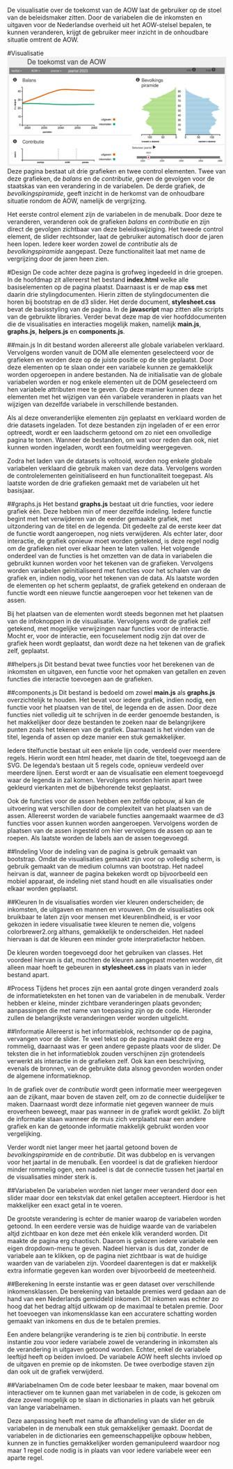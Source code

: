 De visualisatie over de toekomst van de AOW laat de gebruiker op de stoel van de beleidsmaker zitten. Door de variabelen die de inkomsten en uitgaven voor de Nederlandse overheid uit het AOW-stelsel bepalen, te kunnen veranderen, krijgt de gebruiker meer inzicht in de onhoudbare situatie omtrent de AOW.

#Visualisatie
![](doc/screenshot.png)
Deze pagina bestaat uit drie grafieken en twee control elementen. Twee van deze grafieken, de *balans* en de *contributie*, geven de gevolgen voor de staatskas van een verandering in de variabelen. De derde grafiek, de *bevolkingspiramide*, geeft inzicht in de herkomst van de onhoudbare situatie rondom de AOW, namelijk de vergrijzing.

Het eerste control element zijn de variabelen in de menubalk. Door deze te veranderen, veranderen ook de grafieken *balans* en *contributie* en zijn direct de gevolgen zichtbaar van deze beleidswijziging. Het tweede control element, de slider rechtsonder, laat de gebruiker automatisch door de jaren heen lopen. Iedere keer worden zowel de *contributie* als de *bevolkingspiramide* aangepast. Deze functionaliteit laat met name de vergrijzing door de jaren heen zien.

#Design
De code achter deze pagina is grofweg ingedeeld in drie groepen. In de hoofdmap zit allereerst het bestand **index.html** welke alle basiselementen op de pagina plaatst. Daarnaast is er de map **css** met daarin drie stylingdocumenten. Hierin zitten de stylingdocumenten die horen bij bootstrap en de d3 slider. Het derde document, **stylesheet.css** bevat de basisstyling van de pagina. In de **javascript** map zitten alle scripts van de gebruikte libraries. Verder bevat deze map de vier hoofddocumenten die de visualisaties en interacties mogelijk maken, namelijk **main.js**, **graphs.js**, **helpers.js** en **components.js**.

##main.js
In dit bestand worden allereerst alle globale variabelen verklaard. Vervolgens worden vanuit de DOM alle elementen geselecteerd voor de grafieken en worden deze op de juiste positie op de site geplaatst. Door deze elementen op te slaan onder een variabele kunnen ze gemakkelijk worden opgeroepen in andere bestanden. Na de initialisatie van de globale variabelen worden er nog enkele elementen uit de DOM geselecteerd om hen variabele attributen mee te geven. Op deze manier kunnen deze elementen met het wijzigen van één variabele veranderen in plaats van het wijzigen van dezelfde variabele in verschillende bestanden.

Als al deze onveranderlijke elementen zijn geplaatst en verklaard worden de drie datasets ingeladen. Tot deze bestanden zijn ingeladen of er een error optreedt, wordt er een laadscherm getoond om zo niet een onvolledige pagina te tonen. Wanneer de bestanden, om wat voor reden dan ook, niet kunnen worden ingeladen, wordt een foutmelding weergegeven.

Zodra het laden van de datasets is voltooid, worden nog enkele globale variabelen verklaard die gebruik maken van deze data. Vervolgens worden de controlelementen geïnitialiseerd en hun functionaliteit toegepast. Als laatste worden de drie grafieken gemaakt met de variabelen uit het basisjaar.

##graphs.js
Het bestand **graphs.js** bestaat uit drie functies, voor iedere grafiek één. Deze hebben min of meer dezelfde indeling. Iedere functie begint met het verwijderen van de eerder gemaakte grafiek, met uitzondering van de titel en de legenda. Dit gedeelte zal de eerste keer dat de functie wordt aangeroepen, nog niets verwijderen. Als echter later, door interactie, de grafiek opnieuw moet worden getekend, is deze regel nodig om de grafieken niet over elkaar heen te laten vallen.
Het volgende onderdeel van de functies is het omzetten van de data in variabelen die gebruikt kunnen worden voor het tekenen van de grafieken. Vervolgens worden variabelen geïnitialiseerd met functies voor het schalen van de grafiek en, indien nodig, voor het tekenen van de data. Als laatste worden de elementen op het scherm geplaatst, de grafiek getekend en onderaan de functie wordt een nieuwe functie aangeroepen voor het tekenen van de assen.

Bij het plaatsen van de elementen wordt steeds begonnen met het plaatsen van de infoknoppen in de visualisatie. Vervolgens wordt de grafiek zelf getekend, met mogelijke verwijzingen naar functies voor de interactie. Mocht er, voor de interactie, een focuselement nodig zijn dat over de grafiek heen wordt geplaatst, dan wordt deze na het tekenen van de grafiek zelf, geplaatst.

##helpers.js
Dit bestand bevat twee functies voor het berekenen van de inkomsten en uitgaven, een functie voor het opmaken van getallen en zeven functies die interactie toevoegen aan de grafieken.

##components.js
Dit bestand is bedoeld om zowel **main.js** als **graphs.js** overzichtelijk te houden. Het bevat voor iedere grafiek, indien nodig, een functie voor het plaatsen van de titel, de legenda en de assen. Door deze functies niet volledig uit te schrijven in de eerder genoemde bestanden, is het makkelijker door deze bestanden te zoeken naar de belangrijkere punten zoals het tekenen van de grafiek. Daarnaast is het vinden van de titel, legenda of assen op deze manier een stuk gemakkelijker.

Iedere titelfunctie bestaat uit een enkele lijn code, verdeeld over meerdere regels. Hierin wordt een html header, met daarin de titel, toegevoegd aan de SVG. De legenda’s bestaan uit 5 regels code, opnieuw verdeeld over meerdere lijnen. Eerst wordt er aan de visualisatie een element toegevoegd waar de legenda in zal komen. Vervolgens worden hierin apart twee gekleurd vierkanten met de bijbehorende tekst geplaatst.

Ook de functies voor de assen hebben een zelfde opbouw, al kan de uitvoering wat verschillen door de complexiteit van het plaatsen van de assen. Allereerst worden de variabele functies aangemaakt waarmee de d3 functies voor assen kunnen worden aangeroepen. Vervolgens worden de plaatsen van de assen ingesteld om hier vervolgens de assen op aan te roepen. Als laatste worden de labels aan de assen toegevoegd.

##Indeling
Voor de indeling van de pagina is gebruik gemaakt van bootstrap. Omdat de visualisaties gemaakt zijn voor op volledig scherm, is gebruik gemaakt van de medium columns van bootstrap. Het nadeel heirvan is dat, wanneer de pagina bekeken wordt op bijvoorbeeld een mobiel apparaat, de indeling niet stand houdt en alle visualisaties onder elkaar worden geplaatst.

##Kleuren
In de visualisaties worden vier kleuren onderscheiden; de inkomsten, de uitgaven en mannen en vrouwen. Om de visualisaties ook bruikbaar te laten zijn voor mensen met kleurenblindheid, is er voor gekozen in iedere visualisatie twee kleuren te nemen die, volgens colorbrewer2.org althans, gemakkelijk te onderscheiden. Het nadeel hiervaan is dat de kleuren een minder grote interpratiefactor hebben.

De kleuren worden toegevoegd door het gebruiken van classes. Het voordeel hiervan is dat, mochten de kleuren aangepast moeten worden, dit alleen maar hoeft te gebeuren in **stylesheet.css** in plaats van in ieder bestand apart.

#Process
Tijdens het proces zijn een aantal grote dingen veranderd zoals de informatieteksten en het tonen van de variabelen in de menubalk. Verder hebben er kleine, minder zichtbare veranderingen plaats gevonden; aanpassingen die met name van toepassing zijn op de code. Hieronder zullen de belangrijkste veranderingen verder worden uitgelicht.

##Informatie
Allereerst is het informatieblok, rechtsonder op de pagina, vervangen voor de slider. Te veel tekst op de pagina maakt deze erg rommelig, daarnaast was er geen andere gepaste plaats voor de slider. De teksten die in het informatieblok zouden verschijnen zijn grotendeels verwerkt als interactie in de grafieken zelf. Ook kan een beschrijving, evenals de bronnen, van de gebruikte data alsnog gevonden worden onder de algemene informatieknop.

In de grafiek over de *contributie* wordt geen informatie meer weergegeven aan de zijkant, maar boven de staven zelf, om zo de connectie duidelijker te maken. Daarnaast wordt deze informatie niet gegeven wanneer de muis eroverheen beweegt, maar pas wanneer in de grafiek wordt geklikt. Zo blijft de informatie staan wanneer de muis zich verplaatst naar een andere grafiek en kan de getoonde informatie makkelijk gebruikt worden voor vergelijking.

Verder wordt niet langer meer het jaartal getoond boven de *bevolkingspiramide* en de *contributie*. Dit was dubbelop en is vervangen voor het jaartal in de menubalk. Een voordeel is dat de grafieken hierdoor minder rommelig ogen, een nadeel is dat de connectie tussen het jaartal en de visualisaties minder sterk is.

##Variabelen
De variabelen worden niet langer meer veranderd door een slider maar door een tekstvlak dat enkel getallen accepteert. Hierdoor is het makkelijker een exact getal in te voeren.

De grootste verandering is echter de manier waarop de variabelen worden getoond. In een eerdere versie was de huidige waarde van de variabelen altjd zichtbaar en kon deze met één enkele klik veranderd worden. Dit maakte de pagina erg chaotisch. Daarom is gekozen iedere variabele een eigen dropdown-menu te geven. Nadeel hiervan is dus dat, zonder de variabele aan te klikken, op de pagina niet zichtbaar is wat de huidige waarden van de variabelen zijn. Voordeel daarentegen is dat er makkelijk extra informatie gegeven kan worden over bijvoorbeeld de meeteenheid.

##Berekening
In eerste instantie was er geen dataset over verschillende inkomensklassen. De berekening van betaalde premies werd gedaan aan de hand van een Nederlands gemiddeld inkomen. Dit inkomen was echter zo hoog dat het bedrag altijd uitkwam op de maximaal te betalen premie. Door het toevoegen van inkomensklasse kan een accuratere schatting worden gemaakt van inkomens en dus de te betalen premies.

Een andere belangrijke verandering is te zien bij *contributie*. In eerste instantie zou voor iedere variabele zowel de verandering in inkomsten als de verandering in uitgaven getoond worden. Echter, enkel de variabele leeftijd heeft op beiden invloed. De variabele AOW heeft slechts invloed op de uitgaven en premie op de inkomsten. De twee overbodige staven zijn dan ook uit de grafiek verwijderd.

##Variabelnamen
Om de code beter leesbaar te maken, maar bovenal om interactiever om te kunnen gaan met variabelen in de code, is gekozen om deze zoveel mogelijk op te slaan in dictionaries in plaats van het gebruik van lange variabelnamen.

Deze aanpassing heeft met name de afhandeling van de slider en de variabelen in de menubalk een stuk gemakkelijker gemaakt. Doordat de variabelen in de dictionaries een gemeenschappelijke opbouw hebben, kunnen ze in functies gemakkelijker worden gemanipuleerd waardoor nog maar 1 regel code nodig is in plaats van voor iedere variabele weer een aparte regel.
